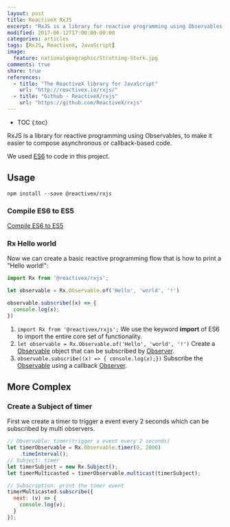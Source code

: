 ```yaml
---
layout: post
title: ReactiveX RxJS
excerpt: "RxJS is a library for reactive programming using Observables, to make it easier to compose asynchronous or callback-based code."
modified: 2017-06-12T17:00:00-00:00
categories: articles
tags: [RxJS, ReactiveX, JavaScript]
image:
  feature: nationalgeographic/Strutting-Stork.jpg
comments: true
share: true
references:
  - title: "The ReactiveX library for JavaScript"
    url: "http://reactivex.io/rxjs/"
  - title: "Github - ReactiveX/rxjs"
    url: "https://github.com/ReactiveX/rxjs"
---
```


* TOC
{:toc}

RxJS is a library for reactive programming using Observables, to make it easier to compose asynchronous or callback-based code.

We used [ES6](https://github.com/lukehoban/es6features) to code in this project.

## Usage

`npm install --save @reactivex/rxjs`

### Compile ES6 to ES5

[Compile ES6 to ES5](/articles/to-es5-compiler/)

### Rx Hello world

Now we can create a basic reactive programming flow that is how to print a "Hello world!":

```javascript
import Rx from '@reactivex/rxjs';

let observable = Rx.Observable.of('Hello', 'world', '!')

observable.subscribe((x) => {
  console.log(x);
})
```

1. `import Rx from '@reactivex/rxjs';` We use the keyword **import** of ES6 to import the entire core set of functionality.
2. `let observable = Rx.Observable.of('Hello', 'world', '!')` Create a [Observable][Observable] object that can be subscribed by [Observer][Observer].
3. `observable.subscribe((x) => { console.log(x);})` Subscribe the [Observable][Observable] using a callback [Observer][Observer].

## More Complex

### Create a Subject of timer

First we create a timer to trigger a event every 2 seconds which can be subscribed by multi observers.

```javascript
// Observable: timer(trigger a event every 2 seconds)
let timerObservable = Rx.Observable.timer(0, 2000)
    .timeInterval();
// Subject: timer
let timerSubject = new Rx.Subject();
let timerMulticasted = timerObservable.multicast(timerSubject);

// Subscription: print the timer event
timerMulticasted.subscribe({
  next: (v) => {
    console.log(v);
  }
});
```



[Observable]:http://reactivex.io/rxjs/class/es6/Observable.js~Observable.html
[Observer]:http://reactivex.io/rxjs/class/es6/MiscJSDoc.js~ObserverDoc.html
